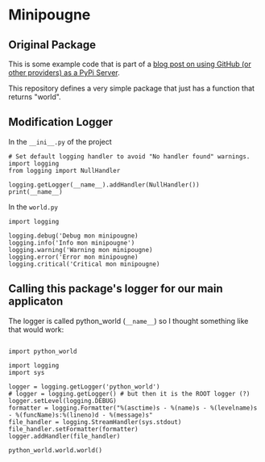 # Minipougne

## Original Package

This is some example code that is part of a [blog post on using GitHub (or other providers) as a PyPi Server](
https://medium.freecodecamp.org/how-to-use-github-as-a-pypi-server-1c3b0d07db2).

This repository defines a very simple package that just has a function that returns "world".

## Modification Logger

In the `__ini__.py` of the project

```
# Set default logging handler to avoid "No handler found" warnings.
import logging
from logging import NullHandler

logging.getLogger(__name__).addHandler(NullHandler())
print(__name__)
```

In the `world.py`

```
import logging

logging.debug('Debug mon minipougne)
logging.info('Info mon minipougne')
logging.warning('Warning mon minipougne)
logging.error('Error mon minipougne)
logging.critical('Critical mon minipougne)

```

## Calling this package's logger for our main applicaton

The logger is called python_world (`__name__`) so I thought something like that would work:
```

import python_world

import logging
import sys

logger = logging.getLogger('python_world')
# logger = logging.getLogger() # but then it is the ROOT logger (?)
logger.setLevel(logging.DEBUG)
formatter = logging.Formatter("%(asctime)s - %(name)s - %(levelname)s - %(funcName)s:%(lineno)d - %(message)s"
file_handler = logging.StreamHandler(sys.stdout)
file_handler.setFormatter(formatter)
logger.addHandler(file_handler)

python_world.world.world()

```


